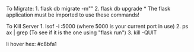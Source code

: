 To Migrate:
	1. flask db migrate -m""
	2. flask db upgrade
	* The flask application must be imported to use these commands!

To Kill Server
	1. lsof -i :5000 (where 5000 is your current port in use)
	2. ps ax | grep <PID> (To see if it is the one using "flask run")
	3. kill -QUIT <PID>

li hover hex: #c8bfa1 